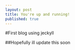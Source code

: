 ```yaml
---
layout: post
title: You're up and running!
published: true
---
```

#First blog using jeckyll

##Hopefully ill update this soon
